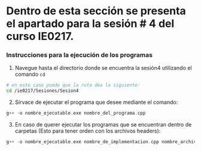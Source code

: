 # Dentro de esta sección se presenta el apartado para la sesión # 4 del curso IE0217.


### Instrucciones para la ejecución de los programas

1. Navegue hasta el directorio donde se encuentra la sesión4  utilizando el comando `cd`

```bash
# en este caso puede que la ruta dea la siguiente:
cd /ie0217/Sesiones/Sesion4
```


2. Sírvace de ejecutar el programa que desee mediante el comando: 

```cpp
g++ -o nombre_ejecutable.exe nombre_del_programa.cpp

```

3. En caso de querer ejecutar los programas que se encuentran dentro de carpetas (Esto para tener orden con los archivos headers):

```cpp
g++ -o nombre_ejecutable.exe nombre_de_implementacion.cpp nombre_archivop_principal.cpp

```


